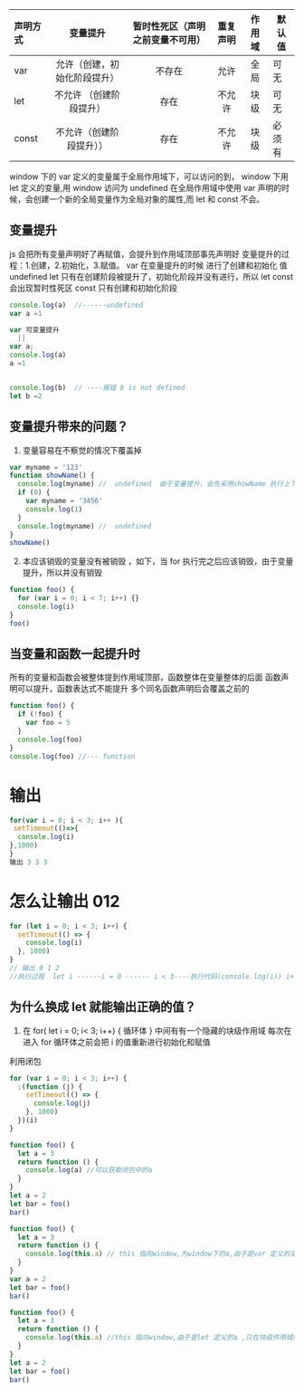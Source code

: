 | 声明方式 |           变量提升           | 暂时性死区（声明之前变量不可用） | 重复声明 | 作用域 | 默认值 |
| :------- | :--------------------------: | :------------------------------: | :------: | :----: | ------ |
| var      | 允许（创建，初始化阶段提升） |              不存在              |   允许   |  全局  | 可无   |
| let      |   不允许 （创建阶段提升）    |               存在               |  不允许  |  块级  | 可无   |
| const    |   不允许（创建阶段提升））   |               存在               |  不允许  |  块级  | 必须有 |

window 下的 var 定义的变量属于全局作用域下，可以访问的到， window 下用 let 定义的变量,用 window 访问为 undefined
在全局作用域中使用 var 声明的时候，会创建一个新的全局变量作为全局对象的属性,而 let 和 const 不会。

## 变量提升

js 会把所有变量声明好了再赋值，会提升到作用域顶部事先声明好
变量提升的过程：1.创建，2.初始化，3.赋值。
var 在变量提升的时候 进行了创建和初始化 值 undefined
let 只有在创建阶段被提升了，初始化阶段并没有进行，所以 let const 会出现暂时性死区
const 只有创建和初始化阶段

```js
console.log(a)  //------undefined
var a =1

var 可变量提升
  ||
var a;
console.log(a)
a =1


console.log(b)  // ----报错 b is not defined
let b =2

```

## 变量提升带来的问题？

1. 变量容易在不察觉的情况下覆盖掉

```js
var myname = '123'
function showName() {
  console.log(myname) //  undefined  由于变量提升，会先采用showName 执行上下文提升的那个 myname undefined
  if (0) {
    var myname = '3456'
    console.log(1)
  }
  console.log(myname) //  undefined
}
showName()
```

2. 本应该销毁的变量没有被销毁 ，如下，当 for 执行完之后应该销毁，由于变量提升，所以并没有销毁

```js
function foo() {
  for (var i = 0; i < 7; i++) {}
  console.log(i)
}
foo()
```

## 当变量和函数一起提升时

所有的变量和函数会被整体提到作用域顶部，函数整体在变量整体的后面
函数声明可以提升，函数表达式不能提升
多个同名函数声明后会覆盖之前的

```js
function foo() {
  if (!foo) {
    var foo = 5
  }
  console.log(foo)
}
console.log(foo) //--- function
```

# 输出

```js
for(var i = 0; i < 3; i++ ){
 setTimeout(()=>{
  console.log(i)
},1000)
}
输出 3 3 3
```

# 怎么让输出 012

```js
for (let i = 0; i < 3; i++) {
  setTimeout(() => {
    console.log(i)
  }, 1000)
}
// 输出 0 1 2
//执行过程  let i ------i = 0 ------ i < 3----执行代码(console.log(i)) i++
```

## 为什么换成 let 就能输出正确的值？

1. 在 for( let i = 0; i< 3; i++) { 循环体 } 中间有有一个隐藏的块级作用域
   每次在进入 for 循环体之前会把 i 的值重新进行初始化和赋值

利用闭包

```js
for (var i = 0; i < 3; i++) {
  ;(function (j) {
    setTimeout(() => {
      console.log(j)
    }, 1000)
  })(i)
}
```

```js
function foo() {
  let a = 3
  return function () {
    console.log(a) //可以获取闭包中的a
  }
}
let a = 2
let bar = foo()
bar()
```

```js
function foo() {
  let a = 3
  return function () {
    console.log(this.a) // this 指向window,为window下的a,由于是var 定义的变量，a =2
  }
}
var a = 2
let bar = foo()
bar()

function foo() {
  let a = 3
  return function () {
    console.log(this.a) //this 指向window,由于是let 定义的a ,只在块级作用域内有效，所以为undefined
  }
}
let a = 2
let bar = foo()
bar()
```
